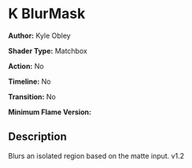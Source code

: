 # K BlurMask

**Author:** Kyle Obley

**Shader Type:** Matchbox

**Action:** No

**Timeline:** No

**Transition:** No

**Minimum Flame Version:** 


## Description
Blurs an isolated region based on the matte input. v1.2
